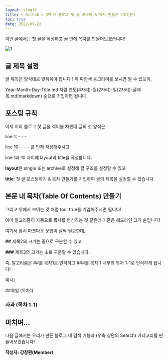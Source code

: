 ```yaml
---
layout: single
title: < Github > 깃허브 블로그 첫 글 포스팅 & 목차 만들기 (초간단) 
toc: true
date: 2022-09-22
---
```


이번 글에서는 첫 글을 작성하고 글 안에 목차를 만들어보겠습니다! 

![1](https://user-images.githubusercontent.com/110464205/191769378-6277f323-f40b-4e66-ac25-27c0856865b3.png)


## 글 제목 설정

글 제목은 양식대로 맞춰줘야 합니다 ! 위 파란색 동그라미를 보시면 알 수 있듯이, 

Year-Month-Day-Title.md 처럼 연도(4자리)-월(2자리)-일(2자리)-글제목.md(markdown) 순으로 기입하면 됩니다.  

## 포스팅 규칙

이제 저희 블로그 첫 글을 적어볼 차롄데 글의 첫 양식은 


line 1: - - -

line 10: - - - 를 먼저 작성해주시고 

line 1과 10 사이에 layout과 title을 작성합니다.

**layout**은 single 또는 archive로 설정해 글 구조를 설정할 수 있고 

**title**: 첫 글 포스팅하기 & 목차 만들기를 기입하여 글의 제목을 설정할 수 있습니다. 

## 본문 내 목차(Table Of Contents) 만들기

그리고 위에서 보이는 것 처럼 toc: true를 기입해주시면 됩니다! 

아마 알고리즘이 자동으로 목차를 형성하는 것 같은데 기준은 헤드라인 크기 순입니다! 

여기서 잠시 마크다운 문법이 살짝 필요한데, 

 

 **##** 제목2의 크기는 중으로 구분할 수 있고 

 **###** 제목3의 크기는 소로 구분할 수 있습니다. 

즉, 알고리즘은 ##를 목차1로 인식하고 ###를 목차 1 내부의 목차 1-1로 인식하게 됩니다! 

예시)

 ##과일 (목차1)

 ### 사과 (목차 1-1)

## 마치며…

다음 글에서는 우리가 만든 블로그 내 검색 기능과 (우측 상단의 Search) 카테고리를 만들어보겠습니다!

**작성자: 강창환(Member)**
